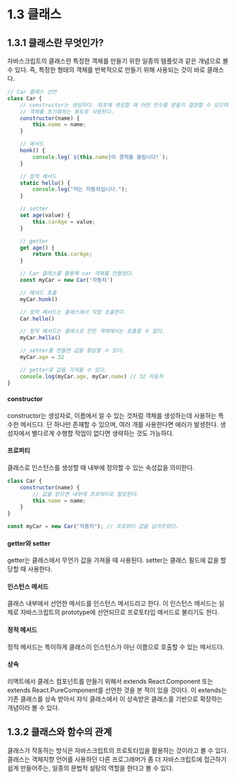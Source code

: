 # 1.3 클래스

## 1.3.1 클래스란 무엇인가?

자바스크립트의 클래스란 특정한 객체를 만들기 위한 일종의 템플릿과 같은 개념으로 볼 수 있다.
즉, 특정한 형태의 객체를 반복적으로 만들기 위해 사용되는 것이 바로 클래스다.

```jsx
// Car 클래스 선언
class Car {
    // constructor는 생성자다. 최초에 생성할 때 어떤 인수를 받을지 결정할 수 있으며,
    // 객체를 초기화하는 용도로 사용된다.
    constructor(name) {
        this.name = name;
    }

    // 메서드
    honk() {
        console.log(`${this.name}이 경적을 울립니다!`);
    }

    // 정적 메서드
    static hello() {
        console.log("저는 자동차입니다.");
    }

    // setter
    set age(value) {
        this.carAge = value;
    }

    // getter
    get age() {
        return this.carAge;
    }

    // Car 클래스를 활용해 car 객체를 만들었다.
    const myCar = new Car('자동차')

    // 메서드 호출
    myCar.honk()

    // 정적 메서드는 클래스에서 직접 호출한다.
    Car.hello()

    // 정적 메서드는 클래스로 만든 객체에서는 호출할 수 없다.
    myCar.hello()

    // setter를 만들면 값을 할당할 수 있다.
    myCar.age = 32

    // getter로 값을 가져올 수 있다.
    console.log(myCar.age, myCar.name) // 32 자동차
}
```

#### constructor

constructor는 생성자로, 이름에서 알 수 있는 것처럼 객체를 생성하는데 사용하는 특수한 메서드다.
단 하나만 존재할 수 있으며, 여러 개를 사용한다면 에러가 발생한다.
생성자에서 별다르게 수행할 작업이 없다면 생략하는 것도 가능하다.

#### 프로퍼티

클래스로 인스턴스를 생성할 때 내부에 정의할 수 있는 속성값을 의미한다.

```jsx
class Car {
    constructor(name) {
        // 값을 받으면 내부에 프로퍼티로 할당된다.
        this.name = name;
    }
}

const myCar = new Car("자동차"); // 프로퍼티 값을 넘겨주었다.
```

#### getter와 setter

getter는 클래스에서 무언가 값을 가져올 때 사용된다.
setter는 클래스 필드에 값을 할당할 때 사용한다.

#### 인스턴스 메서드

클래스 내부에서 선언한 메서드를 인스턴스 메서드라고 한다.
이 인스턴스 메서드는 실제로 자바스크립트의 prototype에 선언되므로 프로토타입 메서드로 불리기도 한다.

#### 정적 메서드

정적 메서드는 특이하게 클래스이 인스턴스가 아닌 이름으로 호출할 수 있는 메서드다.

#### 상속

리액트에서 클래스 컴포넌트를 만들기 위해서 extends React.Component 또는 extends React.PureComponent를 선언한 것을 본 적이 있을 것이다.
이 extends는 기존 클래스를 상속 받아서 자식 클래스에서 이 상속받은 클래스를 기반으로 확장하는 개념이라 볼 수 있다.

## 1.3.2 클래스와 함수의 관계

클래스가 작동하는 방식은 자바스크립트의 프로토타입을 활용하는 것이라고 볼 수 있다.
클래스는 객체지향 언어를 사용하던 다른 프로그래머가 좀 더 자바스크립트에 접근하기 쉽게 만들어주는,
일종의 문법적 설탕의 역할을 한다고 볼 수 있다.
